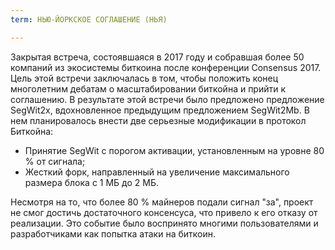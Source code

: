 ```yaml
---
term: НЬЮ-ЙОРКСКОЕ СОГЛАШЕНИЕ (НЬЯ)

---
```

Закрытая встреча, состоявшаяся в 2017 году и собравшая более 50 компаний из экосистемы биткоина после конференции Consensus 2017. Цель этой встречи заключалась в том, чтобы положить конец многолетним дебатам о масштабировании биткойна и прийти к соглашению. В результате этой встречи было предложено предложение SegWit2x, вдохновленное предыдущим предложением SegWit2Mb. В нем планировалось внести две серьезные модификации в протокол Биткойна:


- Принятие SegWit с порогом активации, установленным на уровне 80 % от сигнала;
- Жесткий форк, направленный на увеличение максимального размера блока с 1 МБ до 2 МБ.

Несмотря на то, что более 80 % майнеров подали сигнал "за", проект не смог достичь достаточного консенсуса, что привело к его отказу от реализации. Это событие было воспринято многими пользователями и разработчиками как попытка атаки на биткоин.